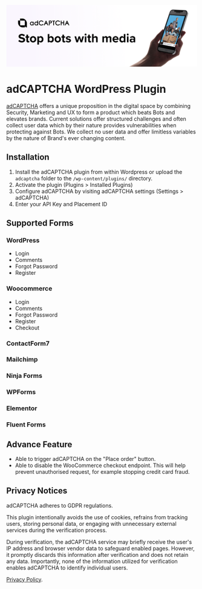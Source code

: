 ![Banner](/assets/banner-1544x500.png)

# adCAPTCHA WordPress Plugin

[adCAPTCHA](https://adcaptcha.com) offers a unique proposition in the digital space by combining Security, Marketing and UX to form a product which beats Bots and elevates brands. Current solutions offer structured challenges and often collect user data which by their nature provides vulnerabilities when protecting against Bots. We collect no user data and offer limitless variables by the nature of Brand's ever changing content.

## Installation

1. Install the adCAPTCHA plugin from within Wordpress  or upload the `adcaptcha` folder to the `/wp-content/plugins/` directory.
2. Activate the plugin (Plugins > Installed Plugins)
3. Configure adCAPTCHA by visiting adCAPTCHA settings (Settings > adCAPTCHA)
4. Enter your API Key and Placement ID

## Supported Forms

### WordPress

* Login
* Comments
* Forgot Password
* Register

### Woocommerce

* Login
* Comments
* Forgot Password
* Register
* Checkout

### ContactForm7

### Mailchimp

### Ninja Forms

### WPForms

### Elementor

### Fluent Forms

## Advance Feature

* Able to trigger adCAPTCHA on the "Place order" button.
* Able to disable the WooCommerce checkout endpoint. This will help prevent unauthorised request, for example stopping credit card fraud.

## Privacy Notices

adCAPTCHA adheres to GDPR regulations.

This plugin intentionally avoids the use of cookies, refrains from tracking users, storing personal data, or engaging with unnecessary external services during the verification process.

During verification, the adCAPTCHA service may briefly receive the user's IP address and browser vendor data to safeguard enabled pages. However, it promptly discards this information after verification and does not retain any data. Importantly, none of the information utilized for verification enables adCAPTCHA to identify individual users.

[Privacy Policy](https://adcaptcha.com/privacy).
